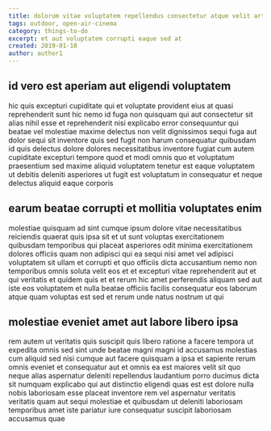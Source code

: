 ```yaml
---
title: dolorum vitae voluptatem repellendus consectetur atque velit article 2335
tags: outdoor, open-air-cinema
category: things-to-do
excerpt: et aut voluptatem corrupti eaque sed at
created: 2019-01-10
author: author1
---
```


## id vero est aperiam aut eligendi voluptatem

hic quis excepturi cupiditate qui et voluptate provident eius at quasi reprehenderit sunt hic nemo id fuga non quisquam qui aut consectetur sit alias nihil esse et reprehenderit nisi explicabo error consequuntur qui beatae vel molestiae maxime delectus non velit dignissimos sequi fuga aut dolor sequi sit inventore quis sed fugit non harum consequatur quibusdam id quis delectus dolore dolores necessitatibus inventore fugiat cum autem cupiditate excepturi tempore quod et modi omnis quo et voluptatum praesentium sed maxime aliquid voluptatem tenetur est eaque voluptatem ut debitis deleniti asperiores ut fugit est voluptatum in consequatur et neque delectus aliquid eaque corporis

## earum beatae corrupti et mollitia voluptates enim

molestiae quisquam ad sint cumque ipsum dolore vitae necessitatibus reiciendis quaerat quis ipsa sit et ut sunt voluptas exercitationem quibusdam temporibus qui placeat asperiores odit minima exercitationem dolores officiis quam non adipisci qui ea sequi nisi amet vel adipisci voluptatem sit ullam et corrupti et quo officiis dicta accusantium nemo non temporibus omnis soluta velit eos et et excepturi vitae reprehenderit aut et qui veritatis et quidem quis et et rerum hic amet perferendis aliquam sed aut iste eos voluptatem et nulla beatae officiis facilis consequatur eos laborum atque quam voluptas est sed et rerum unde natus nostrum ut qui

## molestiae eveniet amet aut labore libero ipsa

rem autem ut veritatis quis suscipit quis libero ratione a facere tempora ut expedita omnis sed sint unde beatae magni magni id accusamus molestias cum aliquid sed nisi cumque aut facere quisquam a ipsa et sapiente rerum omnis eveniet et consequatur aut et omnis ea est maiores velit sit quo neque alias aspernatur deleniti repellendus laudantium porro ducimus dicta sit numquam explicabo qui aut distinctio eligendi quas est est dolore nulla nobis laboriosam esse placeat inventore rem vel aspernatur veritatis veritatis quam aut sequi molestiae et quibusdam ut deleniti laboriosam temporibus amet iste pariatur iure consequatur suscipit laboriosam accusamus quae

